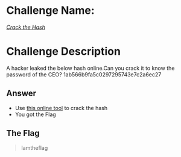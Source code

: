 # Challenge Name:
 [*Crack the Hash*](https://cybertalents.com/challenges/cryptography/crack-the-hash)
 
# Challenge Description
A hacker leaked the below hash online.Can you crack it to know the password of the CEO? 1ab566b9fa5c0297295743e7c2a6ec27

## Answer
* Use [this online tool](https://hashes.com/ar/decrypt/hash) to crack the hash
* You got the Flag

 ## The Flag
 > Iamtheflag

